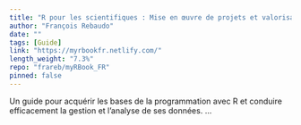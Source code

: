 ```yaml
---
title: "R pour les scientifiques : Mise en œuvre de projets et valorisation des résultats"
author: "François Rebaudo"
date: ""
tags: [Guide]
link: "https://myrbookfr.netlify.com/"
length_weight: "7.3%"
repo: "frareb/myRBook_FR"
pinned: false
---
```


Un guide pour acquérir les bases de la programmation avec R et conduire efficacement la gestion et l’analyse de ses données. ...
